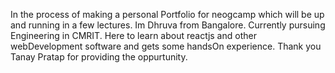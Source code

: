 In the process of making a personal Portfolio for neogcamp which will be up and running in a few lectures.
Im Dhruva from Bangalore.
Currently pursuing Engineering in CMRIT.
Here to learn about reactjs and other webDevelopment software and gets some handsOn experience.
Thank you Tanay Pratap for providing the oppurtunity.